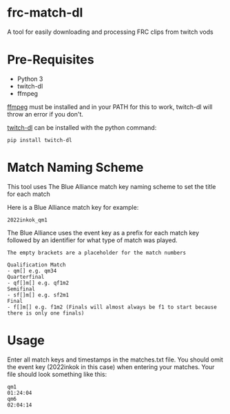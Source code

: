 # frc-match-dl
A tool for easily downloading and processing FRC clips from twitch vods

# Pre-Requisites
- Python 3
- twitch-dl
- ffmpeg

[ffmpeg](https://www.ffmpeg.org/download.html) must be installed and in your PATH for this to work, twitch-dl will throw an error if you don't.

[twitch-dl](https://github.com/ihabunek/twitch-dl) can be installed with the python command:
```
pip install twitch-dl
```

# Match Naming Scheme
This tool uses The Blue Alliance match key naming scheme to set the title for each match

Here is a Blue Alliance match key for example:
```
2022inkok_qm1
```
The Blue Alliance uses the event key as a prefix for each match key followed by an identifier for what
type of match was played.

```
The empty brackets are a placeholder for the match numbers

Qualification Match
- qm[] e.g. qm34
Quarterfinal
- qf[]m[] e.g. qf1m2
Semifinal
- sf[]m[] e.g. sf2m1
Final
- f[]m[] e.g. f1m2 (Finals will almost always be f1 to start because there is only one finals)
```

# Usage
Enter all match keys and timestamps in the matches.txt file. You should omit the event key (2022inkok in this case) when entering your matches.
Your file should look something like this:
```
qm1
01:24:04
qm6
02:04:14
```

